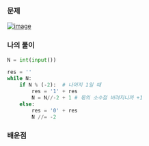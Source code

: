 ### 문제
[![image](https://user-images.githubusercontent.com/69138191/201950692-389d408f-08f1-46b6-b9f6-18ffb2711a08.png)](https://www.acmicpc.net/problem/2089)

### 나의 풀이

```python
N = int(input())

res = ''
while N:
    if N % (-2):  # 나머지 1일 때 
        res = '1' + res
        N = N//-2 + 1 # 몫의 소수점 버려지니까 +1
    else:
        res = '0' + res
        N //= -2
```

### 배운점
